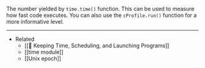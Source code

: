 The number yielded by `time.time()` function. This can be used to measure how fast code executes. You can also use the `cProfile.run()` function for a more informative level.

---

- Related
	- [[🌳 Keeping Time, Scheduling, and Launching Programs]]
	- [[time module]]
	- [[Unix epoch]]